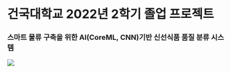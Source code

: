 # 건국대학교 2022년 2학기 졸업 프로젝트

### 스마트 물류 구축을 위한 AI(CoreML, CNN)기반 신선식품 품질 분류 시스템


![](./Resources/MainImage.png)
